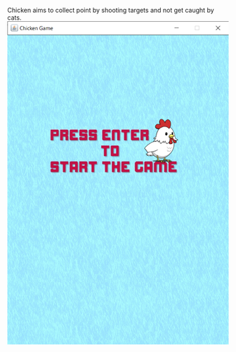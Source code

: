 Chicken aims to collect point by shooting targets and not get caught by cats.
![entrance](https://github.com/doraesus/flying-chicken/blob/main/game_images/enter.png)
